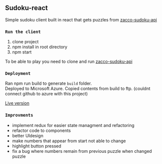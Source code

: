 ## Sudoku-react

Simple sudoku client built in react that gets puzzles from [zacco-sudoku-api](https://github.com/ervinjusufagic/zacco-sudoku-api)

### `Run the client`

1. clone project
2. npm install in root directory
3. npm start 

To be able to play you need to clone and run [zacco-sudoku-api](https://github.com/ervinjusufagic/zacco-sudoku-api)

### `Deployment`
Ran npm run build to generate `build` folder.<br>
Deployed to Microsoft Azure. Copied contents from build to ftp. (couldnt connect github to azure with this project) 

[Live version](https://z-sudoku.azurewebsites.net/)

### `Improvments`

* implement redux for easier state managment and refactoring
* refactor code to components
* better UIdesign
* make numbers that appear from start not able to change
* highlight button pressed
* fix a bug where numbers remain from previous puzzle when changed puzzle


